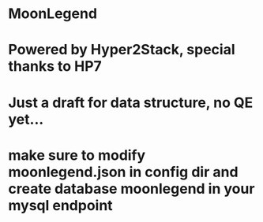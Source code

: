 # MoonLegend
# Powered by Hyper2Stack, special thanks to HP7

# Just a draft for data structure, no QE yet...

# make sure to modify moonlegend.json in config dir and create database moonlegend in your mysql endpoint
